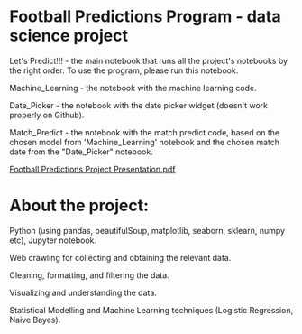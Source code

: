 # Football Predictions Program - data science project

Let's Predict!!! - the main notebook that runs all the project's notebooks by the right order.
                   To use the program, please run this notebook.

Machine_Learning - the notebook with the machine learning code.

Date_Picker - the notebook with the date picker widget (doesn't work properly on Github).

Match_Predict - the notebook with the match predict code, based on the chosen model from 'Machine_Learning' notebook and the chosen match date from the "Date_Picker" notebook.


[Football Predictions Project Presentation.pdf](https://github.com/idoashke/footballpredictions_datascience_project/files/6814365/Football_Predictions_Project_Presentation.pdf)


# About the project:

Python (using pandas, beautifulSoup, matplotlib, seaborn, sklearn, numpy etc), Jupyter notebook.

Web crawling for collecting and obtaining the relevant data.

Cleaning, formatting, and filtering the data.

Visualizing and understanding the data.

Statistical Modelling and Machine Learning techniques (Logistic Regression, Naive Bayes).
